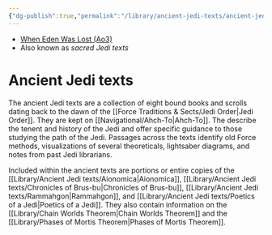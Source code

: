 ```yaml
---
{"dg-publish":true,"permalink":"/library/ancient-jedi-texts/ancient-jedi-texts/","tags":["library"]}
---
```


- [When Eden Was Lost (Ao3)](https://archiveofourown.org/works/19334440/chapters/45992584)
- Also known as *sacred Jedi texts*
# Ancient Jedi texts

The ancient Jedi texts are a collection of eight bound books and scrolls dating back to the dawn of the [[Force Traditions & Sects/Jedi Order\|Jedi Order]]. They are kept on [[Navigational/Ahch-To\|Ahch-To]]. The describe the tenent and history of the Jedi and offer specific guidance to those studying the path of the Jedi. Passages across the texts identify old Force methods, visualizations of several theoreticals, lightsaber diagrams, and notes from past Jedi librarians. 

Included within the ancient texts are portions or entire copies of the [[Library/Ancient Jedi texts/Aionomica\|Aionomica]], [[Library/Ancient Jedi texts/Chronicles of Brus-bu\|Chronicles of Brus-bu]], [[Library/Ancient Jedi texts/Rammahgon\|Rammahgon]], and [[Library/Ancient Jedi texts/Poetics of a Jedi\|Poetics of a Jedi]]. They also contain information on the [[Library/Chain Worlds Theorem\|Chain Worlds Theorem]] and the [[Library/Phases of Mortis Theorem\|Phases of Mortis Theorem]].

